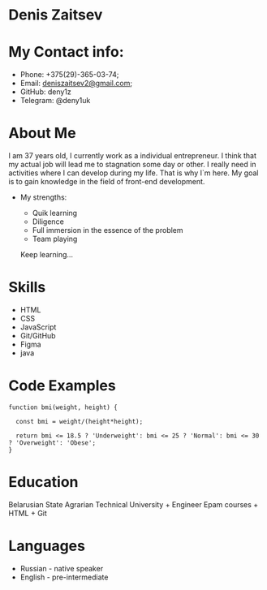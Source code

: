 # Denis Zaitsev



**My Contact info:**
===
* Phone: +375(29)-365-03-74;
* Email: deniszaitsev2@gmail.com;
* GitHub: deny1z
* Telegram: @deny1uk


**About Me**
====
I am 37 years old, I currently work as a individual entrepreneur. I think that my actual job will lead me to stagnation some day or other. I really need in activities where I can develop during my life. That is why I`m here. My goal is to gain knowledge in the field of front-end development.
* My strengths:
    + Quik learning
    + Diligence
    + Full immersion in the essence of the problem
    + Team playing

    Keep learning...

**Skills**
===
* HTML
* CSS
* JavaScript
* Git/GitHub
* Figma
* java


**Code Examples**
===
```
function bmi(weight, height) {

  const bmi = weight/(height*height);
  
  return bmi <= 18.5 ? 'Underweight': bmi <= 25 ? 'Normal': bmi <= 30 ? 'Overweight': 'Obese';
}
```

**Education**
===
Belarusian State Agrarian Technical University 
    + Engineer
Epam courses
    + HTML
    + Git


**Languages**
===
* Russian - native speaker
* English - pre-intermediate
